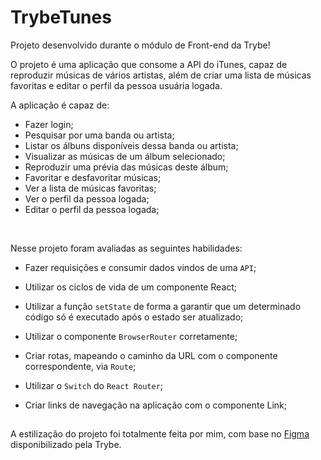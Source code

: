 # TrybeTunes

Projeto desenvolvido durante o módulo de Front-end da Trybe!

O projeto é uma aplicação que consome a API do iTunes, capaz de reproduzir músicas de vários artistas, além de criar uma lista de músicas favoritas e editar o perfil da pessoa usuária logada.

A aplicação é capaz de:

  - Fazer login;
  - Pesquisar por uma banda ou artista;
  - Listar os álbuns disponíveis dessa banda ou artista;
  - Visualizar as músicas de um álbum selecionado;
  - Reproduzir uma prévia das músicas deste álbum;
  - Favoritar e desfavoritar músicas;
  - Ver a lista de músicas favoritas;
  - Ver o perfil da pessoa logada;
  - Editar o perfil da pessoa logada;

<br>
    
Nesse projeto foram avaliadas as seguintes habilidades:

- Fazer requisições e consumir dados vindos de uma `API`;

- Utilizar os ciclos de vida de um componente React;

- Utilizar a função `setState` de forma a garantir que um determinado código só é executado após o estado ser atualizado;

- Utilizar o componente `BrowserRouter` corretamente;

- Criar rotas, mapeando o caminho da URL com o componente correspondente, via `Route`;

- Utilizar o `Switch` do `React Router`;

- Criar links de navegação na aplicação com o componente Link;

##

A estilização do projeto foi totalmente feita por mim, com base no <a href="https://www.figma.com/file/pkocuFSMsqmUqvMUbsfcRp/%5BProjeto%5D%5BFrontend%5D-Trybetunes?node-id=0%3A1&mode=dev">Figma</a> disponibilizado pela Trybe.
